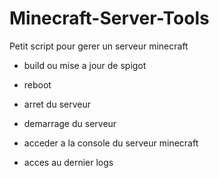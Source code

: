 # Minecraft-Server-Tools

Petit script pour gerer un serveur minecraft

- build ou mise a jour de spigot

- reboot

- arret du serveur

- demarrage du serveur

- acceder a la console du serveur minecraft

- acces au dernier logs
